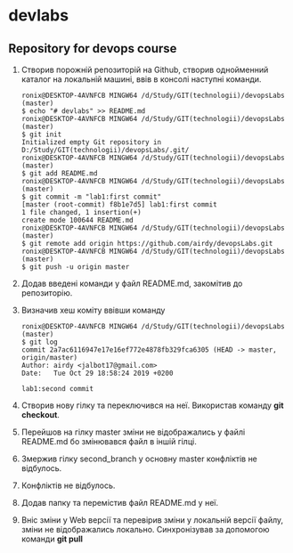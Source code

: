 # devlabs

## Repository for devops course

1. Створив порожній репозиторій на Github, створив однойменний каталог на локальній машині, ввів в консолі наступні команди.

	```console
	ronix@DESKTOP-4AVNFCB MINGW64 /d/Study/GIT(technologii)/devopsLabs (master)
    $ echo "# devlabs" >> README.md
	ronix@DESKTOP-4AVNFCB MINGW64 /d/Study/GIT(technologii)/devopsLabs (master)
    $ git init
	Initialized empty Git repository in D:/Study/GIT(technologii)/devopsLabs/.git/
	ronix@DESKTOP-4AVNFCB MINGW64 /d/Study/GIT(technologii)/devopsLabs (master)
    $ git add README.md
	ronix@DESKTOP-4AVNFCB MINGW64 /d/Study/GIT(technologii)/devopsLabs (master)
    $ git commit -m "lab1:first commit"
	[master (root-commit) f8b1e7d5] lab1:first commit
	1 file changed, 1 insertion(+)
	create mode 100644 README.md
	ronix@DESKTOP-4AVNFCB MINGW64 /d/Study/GIT(technologii)/devopsLabs (master)
    $ git remote add origin https://github.com/airdy/devopsLabs.git
	ronix@DESKTOP-4AVNFCB MINGW64 /d/Study/GIT(technologii)/devopsLabs (master)
    $ git push -u origin master
	```
    
2. Додав введені команди у файл README.md, закомітив до репозиторію.   
3. Визначив хеш коміту ввівши команду
    ```console
	ronix@DESKTOP-4AVNFCB MINGW64 /d/Study/GIT(technologii)/devopsLabs (master)
    $ git log
    commit 2a7ac6116947e17e16ef772e4878fb329fca6305 (HEAD -> master, origin/master)
    Author: airdy <jalbot17@gmail.com>
    Date:   Tue Oct 29 18:58:24 2019 +0200

    lab1:second commit

	```
4. Створив нову гілку та переключився на неї. Використав команду **git checkout**.
5. Перейшов на гілку master зміни не відображались у файлі README.md бо змінювався файл в іншій гілці.
6. Змержив гілку second_branch у основну master конфліктів не відбулось.
7. Конфліктів не відбулось.
8. Додав папку та перемістив файл README.md у неї.
9. Вніс зміни у Web версії та перевірив зміни у локальній версії файлу, зміни не відображались локально. Синхронізував за допомогою команди **git pull**
